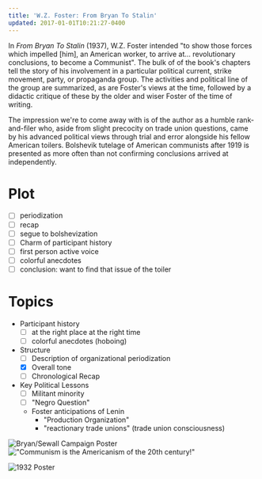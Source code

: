 ```yaml
---
title: 'W.Z. Foster: From Bryan To Stalin'
updated: 2017-01-01T10:21:27-0400
---
```


In _From Bryan To Stalin_ (1937), W.Z. Foster intended "to show those forces which impelled [him], an American worker, to arrive at... revolutionary conclusions, to become a Communist". The bulk of of the book's chapters tell the story of his involvement in a particular political current, strike movement, party, or propaganda group. The activities and political line of the group are summarized, as are Foster's views at the time, followed by a didactic critique of these by the older and wiser Foster of the time of writing.

The impression we're to come away with is of the author as a humble rank-and-filer who, aside from slight precocity on trade union questions, came by his advanced political views through trial and error alongside his fellow American toilers. Bolshevik tutelage of American communists after 1919 is presented as more often than not confirming conclusions arrived at independently.



# Plot

- [ ] periodization
- [ ] recap
- [ ] segue to bolshevization
- [ ] Charm of participant history
- [ ] first person active voice
- [ ] colorful anecdotes
- [ ] conclusion: want to find that issue of the toiler

# Topics

- Participant history
  - [ ] at the right place at the right time
  - [ ] colorful anecdotes (hoboing)
- Structure
  - [ ] Description of organizational periodization
  - [x] Overall tone
  - [ ] Chronological Recap
- Key Political Lessons
  - [ ] Militant minority
  - [ ] "Negro Question"
  - Foster anticipations of Lenin
    - "Production Organization"
    - "reactionary trade unions" (trade union consciousness)

![Bryan/Sewall Campaign Poster](https://upload.wikimedia.org/wikipedia/commons/thumb/d/dc/Bryan-Sewall.jpg/1920px-Bryan-Sewall.jpg)
!["Communism is the Americanism of the 20th century!"](https://upload.wikimedia.org/wikipedia/en/3/3c/37-howard-this4thofjuly.jpg)

![1932 Poster](http://65.media.tumblr.com/tumblr_lh317kI6pv1qap9gno1_500.jpg)

[^leninVirtue]: TODO
